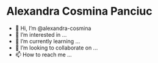 # Alexandra Cosmina Panciuc

- 👋 Hi, I’m @alexandra-cosmina
- 👀 I’m interested in ...
- 🌱 I’m currently learning ...
- 💞️ I’m looking to collaborate on ...
- 📫 How to reach me ...

<!---
alexandra-cosmina/alexandra-cosmina is a ✨ special ✨ repository because its `README.md` (this file) appears on your GitHub profile.
You can click the Preview link to take a look at your changes.
--->
